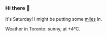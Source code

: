 ### Hi there :wave:

It's Saturday! I might be putting some [miles](https://www.strava.com/athletes/889963) in.

Weather in Toronto: sunny, at +4°C.
